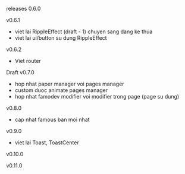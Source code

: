 releases 0.6.0

v0.6.1
- viet lai RippleEffect (draft - 1)
  chuyen sang dang ke thua
- viet lai ui/button su dung RippleEffect

v0.6.2
- Viet router

Draft
v0.7.0
- hop nhat paper manager voi pages manager
- custom duoc animate pages manager
- hop nhat famodev modifier voi modifier trong page (page su dung)

v0.8.0
 - cap nhat famous ban moi nhat

v0.9.0
- viet lai Toast, ToastCenter

v0.10.0

v0.11.0
